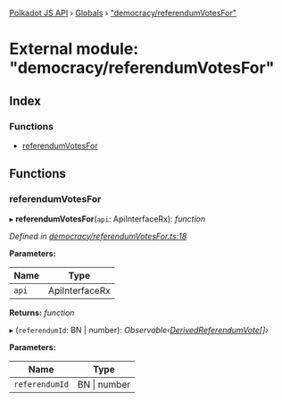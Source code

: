 [Polkadot JS API](../README.md) › [Globals](../globals.md) › ["democracy/referendumVotesFor"](_democracy_referendumvotesfor_.md)

# External module: "democracy/referendumVotesFor"

## Index

### Functions

* [referendumVotesFor](_democracy_referendumvotesfor_.md#referendumvotesfor)

## Functions

###  referendumVotesFor

▸ **referendumVotesFor**(`api`: ApiInterfaceRx): *function*

*Defined in [democracy/referendumVotesFor.ts:18](https://github.com/polkadot-js/api/blob/a207348c13/packages/api-derive/src/democracy/referendumVotesFor.ts#L18)*

**Parameters:**

Name | Type |
------ | ------ |
`api` | ApiInterfaceRx |

**Returns:** *function*

▸ (`referendumId`: BN | number): *Observable‹[DerivedReferendumVote](../interfaces/_types_.derivedreferendumvote.md)[]›*

**Parameters:**

Name | Type |
------ | ------ |
`referendumId` | BN &#124; number |
